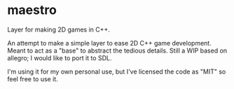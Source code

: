 # maestro
Layer for making 2D games in C++.

An attempt to make a simple layer to ease 2D C++ game development. Meant to act as a "base" to abstract the tedious details. Still a WIP based on allegro; I would like to port it to SDL.

I'm using it for my own personal use, but I've licensed the code as "MIT" so feel free to use it.
